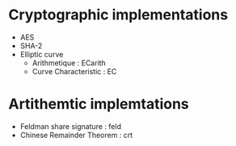 # Cryptographic implementations

* AES
* SHA-2
* Elliptic curve 
  * Arithmetique : ECarith
  * Curve Characteristic : EC

# Artithemtic implemtations

* Feldman share signature : feld
* Chinese Remainder Theorem : crt

